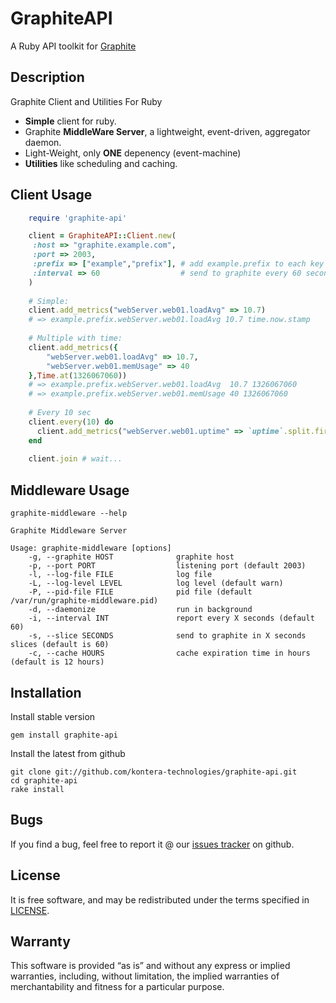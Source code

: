 # GraphiteAPI
A Ruby API toolkit for [Graphite](http://graphite.wikidot.com/)

## Description
Graphite Client and Utilities For Ruby

* **Simple** client for ruby.
* Graphite **MiddleWare Server**, a lightweight, event-driven, aggregator daemon.
* Light-Weight, only **ONE** depenency (event-machine)
* **Utilities** like scheduling and caching.

## Client Usage
```ruby
 	require 'graphite-api'

 	client = GraphiteAPI::Client.new(
	 :host => "graphite.example.com",
 	 :port => 2003,
 	 :prefix => ["example","prefix"], # add example.prefix to each key
 	 :interval => 60                  # send to graphite every 60 seconds
 	)
    
 	# Simple:
 	client.add_metrics("webServer.web01.loadAvg" => 10.7)
 	# => example.prefix.webServer.web01.loadAvg 10.7 time.now.stamp
	
 	# Multiple with time:
 	client.add_metrics({
 		"webServer.web01.loadAvg" => 10.7,
 		"webServer.web01.memUsage" => 40
 	},Time.at(1326067060))
 	# => example.prefix.webServer.web01.loadAvg  10.7 1326067060
 	# => example.prefix.webServer.web01.memUsage 40 1326067060
 	
 	# Every 10 sec
 	client.every(10) do
 	  client.add_metrics("webServer.web01.uptime" => `uptime`.split.first.to_i) 
 	end
	
 	client.join # wait...
```	
## Middleware Usage

`graphite-middleware --help`

```
Graphite Middleware Server

Usage: graphite-middleware [options]
    -g, --graphite HOST              graphite host
    -p, --port PORT                  listening port (default 2003)
    -l, --log-file FILE              log file
    -L, --log-level LEVEL            log level (default warn)
    -P, --pid-file FILE              pid file (default /var/run/graphite-middleware.pid)
    -d, --daemonize                  run in background
    -i, --interval INT               report every X seconds (default 60)
    -s, --slice SECONDS              send to graphite in X seconds slices (default is 60)
    -c, --cache HOURS                cache expiration time in hours (default is 12 hours)
```

## Installation
Install stable version

```
gem install graphite-api
```

Install the latest from github

```
git clone git://github.com/kontera-technologies/graphite-api.git
cd graphite-api
rake install
```

## Bugs

If you find a bug, feel free to report it @ our [issues tracker](https://github.com/kontera-technologies/graphite-api/issues) on github.

## License

It is free software, and may be redistributed under the terms specified in [LICENSE](https://github.com/kontera-technologies/graphite-api/blob/master/LICENSE).

## Warranty
This software is provided “as is” and without any express or implied warranties, including, without limitation, the implied warranties of merchantability and fitness for a particular purpose.
